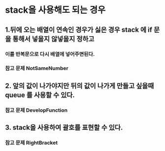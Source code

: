 # stack을 사용해도 되는 경우

## 1.뒤에 오는 배열이 연속인 경우가 싫은 경우 stack 에 if 문을 통해서 넣을지 않넣을지 정하고
### 이를 반복문으로 다시 배열에 넣어주면된다.
### 참고 문제 NotSameNumber

## 2. 앞의 값이 나가야지만 뒤의 값이 나가게 만들고 싶을때 queue 를 사용할 수 있다.
### 참고 문제 DevelopFunction

## 3. stack을 사용하여 괄호를 표현할 수 있다.
### 참고 문제 RightBracket